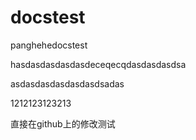 # docstest
panghehedocstest

hasdasdasdasdasdeceqecqdasdasdasdsa

asdasdasdasdasdasdsadas


1212123123213




直接在github上的修改测试
